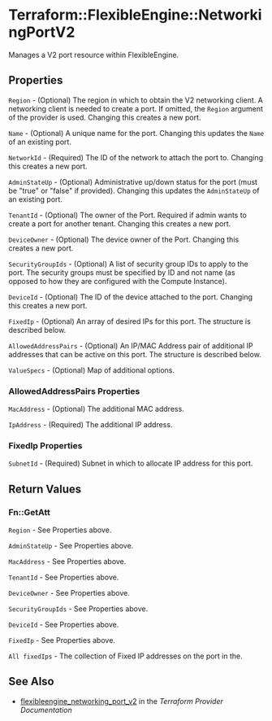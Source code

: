 # Terraform::FlexibleEngine::NetworkingPortV2

Manages a V2 port resource within FlexibleEngine.

## Properties

`Region` - (Optional) The region in which to obtain the V2 networking client. A networking client is needed to create a port. If omitted, the `Region` argument of the provider is used. Changing this creates a new port.

`Name` - (Optional) A unique name for the port. Changing this updates the `Name` of an existing port.

`NetworkId` - (Required) The ID of the network to attach the port to. Changing this creates a new port.

`AdminStateUp` - (Optional) Administrative up/down status for the port (must be "true" or "false" if provided). Changing this updates the `AdminStateUp` of an existing port.

`TenantId` - (Optional) The owner of the Port. Required if admin wants to create a port for another tenant. Changing this creates a new port.

`DeviceOwner` - (Optional) The device owner of the Port. Changing this creates a new port.

`SecurityGroupIds` - (Optional) A list of security group IDs to apply to the port. The security groups must be specified by ID and not name (as opposed to how they are configured with the Compute Instance).

`DeviceId` - (Optional) The ID of the device attached to the port. Changing this creates a new port.

`FixedIp` - (Optional) An array of desired IPs for this port. The structure is described below.

`AllowedAddressPairs` - (Optional) An IP/MAC Address pair of additional IP addresses that can be active on this port. The structure is described below.

`ValueSpecs` - (Optional) Map of additional options.

### AllowedAddressPairs Properties

`MacAddress` - (Optional) The additional MAC address.

`IpAddress` - (Required) The additional IP address.

### FixedIp Properties

`SubnetId` - (Required) Subnet in which to allocate IP address for this port.


## Return Values

### Fn::GetAtt

`Region` - See Properties above.

`AdminStateUp` - See Properties above.

`MacAddress` - See Properties above.

`TenantId` - See Properties above.

`DeviceOwner` - See Properties above.

`SecurityGroupIds` - See Properties above.

`DeviceId` - See Properties above.

`FixedIp` - See Properties above.

`All fixedIps` - The collection of Fixed IP addresses on the port in the.

## See Also

* [flexibleengine_networking_port_v2](https://www.terraform.io/docs/providers/flexibleengine/r/networking_port_v2.html) in the _Terraform Provider Documentation_